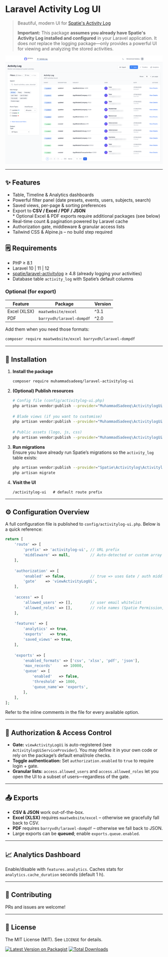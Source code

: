 # Laravel Activity Log UI

> Beautiful, modern UI for [Spatie's Activity Log](https://github.com/spatie/laravel-activitylog)
>
> **Important:** This package **assumes you already have Spatie's Activity Log installed and configured** in your Laravel application.  It does *not* replace the logging package—only provides a powerful UI for viewing and analyzing the stored activities.

![Activity Log UI Screenshot](laravel-activitylog-ui-screenshot.png)

---

## ✨ Features

* Table, Timeline & Analytics dashboards
* Powerful filter panel (date presets, events, users, subjects, search)
* Saved views, per-page & sorting preferences
* Export to **CSV / Excel / PDF / JSON**  
  \* Optional Excel & PDF exports require additional packages (see below)
* Real-time count & pagination powered by Laravel cache
* Authorization gate, middleware & granular access lists
* Tailwind CSS & Alpine.js – no build step required

## 🗒️ Requirements

* PHP ≥ 8.1
* Laravel 10 | 11 | 12
* [spatie/laravel-activitylog](https://github.com/spatie/laravel-activitylog) ≥ 4.8 (already logging your activities)
* Database table `activity_log` with Spatie’s default columns

### Optional (for export)

| Feature | Package | Version |
|---------|---------|---------|
| Excel (XLSX) | `maatwebsite/excel` | ^3.1 |
| PDF | `barryvdh/laravel-dompdf` | ^2.0 |

Add them when you need those formats:
```bash
composer require maatwebsite/excel barryvdh/laravel-dompdf
```

---

## 🚀 Installation

1. **Install the package**
   ```bash
   composer require muhammadsadeeq/laravel-activitylog-ui
   ```
2. **(Optional) Publish resources**
   ```bash
   # Config file (config/activitylog-ui.php)
   php artisan vendor:publish --provider="MuhammadSadeeq\ActivitylogUi\ActivitylogUiServiceProvider" --tag="activitylog-ui-config"

   # Blade views (if you want to customise)
   php artisan vendor:publish --provider="MuhammadSadeeq\ActivitylogUi\ActivitylogUiServiceProvider" --tag="activitylog-ui-views"

   # Public assets (logo, js, css)
   php artisan vendor:publish --provider="MuhammadSadeeq\ActivitylogUi\ActivitylogUiServiceProvider" --tag="activitylog-ui-assets"
   ```
3. **Run migrations**   
   Ensure you have already run Spatie’s migrations so the `activity_log` table exists:
   ```bash
   php artisan vendor:publish --provider="Spatie\Activitylog\ActivitylogServiceProvider" --tag="activitylog-migrations"
   php artisan migrate
   ```
4. **Visit the UI**   
   ```
   /activitylog-ui   # default route prefix
   ```

---

## ⚙️ Configuration Overview

A full configuration file is published to `config/activitylog-ui.php`.  Below is a quick reference:

```php
return [
    'route' => [
        'prefix' => 'activitylog-ui', // URL prefix
        'middleware' => null,         // Auto-detected or custom array
    ],

    'authorization' => [
        'enabled' => false,           // true => uses Gate / auth middleware
        'gate'    => 'viewActivityLogUi',
    ],

    'access' => [
        'allowed_users' => [],        // user email whitelist
        'allowed_roles' => [],        // role names (Spatie Permission, etc.)
    ],

    'features' => [
        'analytics' => true,
        'exports'   => true,
        'saved_views' => true,
    ],

    'exports' => [
        'enabled_formats' => ['csv', 'xlsx', 'pdf', 'json'],
        'max_records'     => 10000,
        'queue' => [
            'enabled'   => false,
            'threshold' => 1000,
            'queue_name'=> 'exports',
        ],
    ],
];
```
Refer to the inline comments in the file for every available option.

---

## 🔐 Authorization & Access Control

* **Gate:** `viewActivityLogUi` is auto-registered (see `ActivitylogUiServiceProvider`).  You may define it in your own code or rely on the package’s default email/role checks.
* **Toggle authentication:** Set `authorization.enabled` to `true` to require login + gate.
* **Granular lists:** `access.allowed_users` and `access.allowed_roles` let you open the UI to a subset of users—regardless of the gate.

---

## 📤 Exports

* **CSV & JSON** work out-of-the-box.
* **Excel (XLSX)** requires `maatwebsite/excel` – otherwise we gracefully fall back to CSV.
* **PDF** requires `barryvdh/laravel-dompdf` – otherwise we fall back to JSON.
* Large exports can be **queued**; enable `exports.queue.enabled`.

---

## 📈 Analytics Dashboard

Enable/disable with `features.analytics`.  Caches stats for `analytics.cache_duration` seconds (default 1 h).

---

## 🤝 Contributing

PRs and issues are welcome!

---

## 📝 License

The MIT License (MIT).  See `LICENSE` for details. 

[![Latest Version on Packagist](https://img.shields.io/packagist/v/muhammadsadeeq/laravel-activitylog-ui.svg?style=flat-square)](https://packagist.org/packages/muhammadsadeeq/laravel-activitylog-ui)
[![Total Downloads](https://img.shields.io/packagist/dt/muhammadsadeeq/laravel-activitylog-ui.svg?style=flat-square)](https://packagist.org/packages/muhammadsadeeq/laravel-activitylog-ui)
